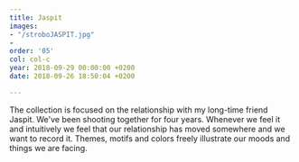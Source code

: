 ```yaml
---
title: Jaspit
images:
- "/stroboJASPIT.jpg"
- 
order: '05'
col: col-c
year: 2018-09-29 00:00:00 +0200
date: 2018-09-26 18:50:04 +0200

---
```

The collection is focused on the relationship with my long-time friend Jaspit. We've been shooting together for four years. Whenever we feel it and intuitively we feel that our relationship has moved somewhere and we want to record it. Themes, motifs and colors freely illustrate our moods and things we are facing.